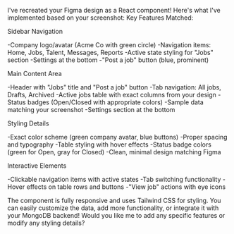 I've recreated your Figma design as a React component! Here's what I've implemented based on your screenshot:
Key Features Matched:

Sidebar Navigation

-Company logo/avatar (Acme Co with green circle)
-Navigation items: Home, Jobs, Talent, Messages, Reports
-Active state styling for "Jobs" section
-Settings at the bottom
-"Post a job" button (blue, prominent)

Main Content Area

-Header with "Jobs" title and "Post a job" button
-Tab navigation: All jobs, Drafts, Archived
-Active jobs table with exact columns from your design
-Status badges (Open/Closed with appropriate colors)
-Sample data matching your screenshot
-Settings section at the bottom

Styling Details

-Exact color scheme (green company avatar, blue buttons)
-Proper spacing and typography
-Table styling with hover effects
-Status badge colors (green for Open, gray for Closed)
-Clean, minimal design matching Figma

Interactive Elements

-Clickable navigation items with active states
-Tab switching functionality
-Hover effects on table rows and buttons
-"View job" actions with eye icons

The component is fully responsive and uses Tailwind CSS for styling. You can easily customize the data, add more functionality, or integrate it with your MongoDB backend!
Would you like me to add any specific features or modify any styling details?